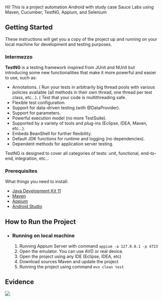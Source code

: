 Hi! This is a project automation Android with study case Sauce Labs using Maven, Cucumber, TestNG, Appium, and Selenium

## Getting Started

These instructions will get you a copy of the project up and running on your local machine for development and testing purposes.

### Intermezzo

**TestNG** is a testing framework inspired from JUnit and NUnit but introducing some new functionalities that make it more powerful and easier to use, such as:

* Annotations.
  ( Run your tests in arbitrarily big thread pools with various policies available (all methods in their own thread, one thread per test class, etc...).
  ( Test that your code is multithreading safe.
* Flexible test configuration.
* Support for data-driven testing (with @DataProvider).
* Support for parameters.
* Powerful execution model (no more TestSuite).
* Supported by a variety of tools and plug-ins (Eclipse, IDEA, Maven, etc...).
* Embeds BeanShell for further flexibility.
* Default JDK functions for runtime and logging (no dependencies).
* Dependent methods for application server testing.

TestNG is designed to cover all categories of tests:  unit, functional, end-to-end, integration, etc...

### Prerequisites

What things you need to install:

- [Java Development Kit 11](https://www.oracle.com/java/technologies/javase/jdk11-archive-downloads.html)
- [Maven](https://maven.apache.org/install.html)
- [Appium](https://github.com/appium/appium-desktop/releases/)
- [Android Studio](https://developer.android.com/studio#downloads)

## How to Run the Project
* ### Running on local machine

    1. Running Appium Server with command `appium -a 127.0.0.1 -p 4723`
    2. Open the emulator. You can use AVD or real device.
    3. Open the project using any IDE (Eclipse, IDEA, etc)
    4. Download sources Maven and update the project
    5. Running the project using command `mvn clean test`

## Evidence
![](docs/Evidence-success.gif)